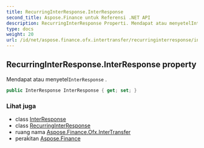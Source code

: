 ```yaml
---
title: RecurringInterResponse.InterResponse
second_title: Aspose.Finance untuk Referensi .NET API
description: RecurringInterResponse Properti. Mendapat atau menyetelInterResponse .
type: docs
weight: 20
url: /id/net/aspose.finance.ofx.intertransfer/recurringinterresponse/interresponse/
---
```

## RecurringInterResponse.InterResponse property

Mendapat atau menyetel`InterResponse` .

```csharp
public InterResponse InterResponse { get; set; }
```

### Lihat juga

* class [InterResponse](../../interresponse/)
* class [RecurringInterResponse](../)
* ruang nama [Aspose.Finance.Ofx.InterTransfer](../../recurringinterresponse/)
* perakitan [Aspose.Finance](../../../)


